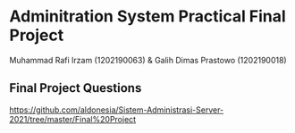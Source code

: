 # Adminitration System Practical Final Project
Muhammad Rafi Irzam (1202190063) & Galih Dimas Prastowo (1202190018)
## Final Project Questions
https://github.com/aldonesia/Sistem-Administrasi-Server-2021/tree/master/Final%20Project
